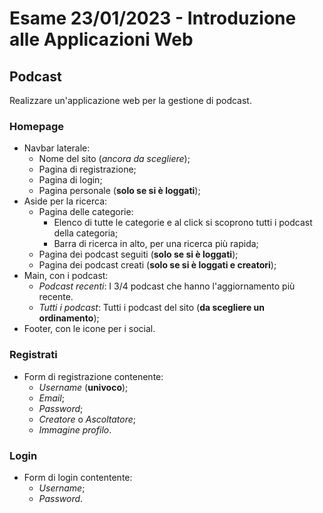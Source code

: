 # Esame 23/01/2023 - Introduzione alle Applicazioni Web

## Podcast
Realizzare un'applicazione web per la gestione di podcast.

### Homepage
- Navbar laterale:
  - Nome del sito (*ancora da scegliere*);
  - Pagina di registrazione;
  - Pagina di login;
  - Pagina personale (**solo se si è loggati**);
- Aside per la ricerca:
  - Pagina delle categorie:
    - Elenco di tutte le categorie e al click si scoprono tutti i podcast della categoria;
    - Barra di ricerca in alto, per una ricerca più rapida;
  - Pagina dei podcast seguiti (**solo se si è loggati**);
  - Pagina dei podcast creati (**solo se si è loggati e creatori**);
- Main, con i podcast:
  - *Podcast recenti*: I 3/4 podcast che hanno l'aggiornamento più recente.
  - *Tutti i podcast*: Tutti i podcast del sito (**da scegliere un ordinamento**);
- Footer, con le icone per i social.

### Registrati
- Form di registrazione contenente:
  - *Username* (**univoco**);
  - *Email*;
  - *Password*;
  - *Creatore* o *Ascoltatore*;
  - *Immagine profilo*.
  
### Login
- Form di login contentente:
  - *Username*;
  - *Password*.